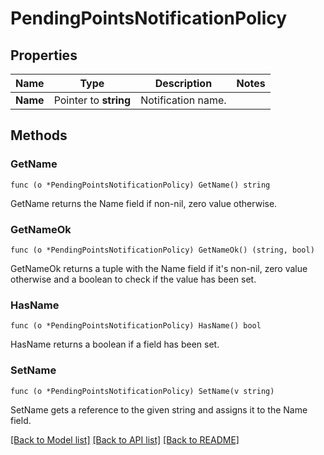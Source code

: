 # PendingPointsNotificationPolicy

## Properties

Name | Type | Description | Notes
------------ | ------------- | ------------- | -------------
**Name** | Pointer to **string** | Notification name. | 

## Methods

### GetName

`func (o *PendingPointsNotificationPolicy) GetName() string`

GetName returns the Name field if non-nil, zero value otherwise.

### GetNameOk

`func (o *PendingPointsNotificationPolicy) GetNameOk() (string, bool)`

GetNameOk returns a tuple with the Name field if it's non-nil, zero value otherwise
and a boolean to check if the value has been set.

### HasName

`func (o *PendingPointsNotificationPolicy) HasName() bool`

HasName returns a boolean if a field has been set.

### SetName

`func (o *PendingPointsNotificationPolicy) SetName(v string)`

SetName gets a reference to the given string and assigns it to the Name field.


[[Back to Model list]](../README.md#documentation-for-models) [[Back to API list]](../README.md#documentation-for-api-endpoints) [[Back to README]](../README.md)


